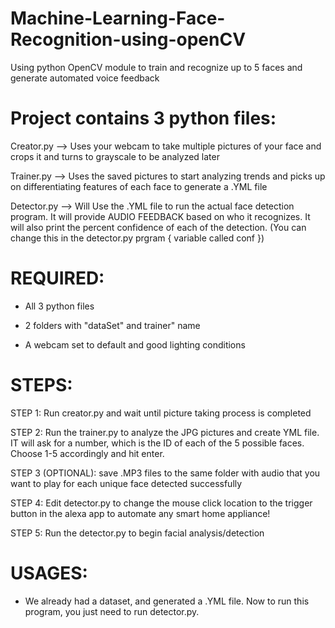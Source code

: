 # Machine-Learning-Face-Recognition-using-openCV
Using python OpenCV module to train and recognize up to 5 faces and generate automated voice feedback

# Project contains 3 python files:
 Creator.py --> Uses your webcam to take multiple pictures of your face and crops it and turns to grayscale to be analyzed later
 
 Trainer.py --> Uses the saved pictures to start analyzing trends and picks up on differentiating features of each face to generate a .YML file
 
 Detector.py --> Will Use the .YML file to run the actual face detection program. It will provide AUDIO FEEDBACK based on who it recognizes. It will also print the percent confidence of each of the detection. (You can change this in the detector.py prgram { variable called conf })

# REQUIRED:
 - All 3 python files
 
 - 2 folders with "dataSet" and trainer" name
 
 - A webcam set to default and good lighting conditions

# STEPS: 
 STEP 1: Run creator.py and wait until picture taking process is completed
 
 STEP 2: Run the trainer.py to analyze the JPG pictures and create YML file. IT will ask for a number, which is the ID of each of the 5 possible faces. Choose 1-5 accordingly and hit enter.
 
 STEP 3 (OPTIONAL): save .MP3 files to the same folder with audio that you want to play for each unique face detected successfully
 
 STEP 4: Edit detector.py to change the mouse click location to the trigger button in the alexa app to automate any smart home appliance!
 
 STEP 5: Run the detector.py to begin facial analysis/detection

# USAGES:
 - We already had a dataset, and generated a .YML file. Now to run this program, you just need to run detector.py. 

